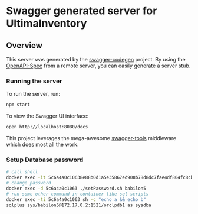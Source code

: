 # Swagger generated server for UltimaInventory

## Overview
This server was generated by the [swagger-codegen](https://github.com/swagger-api/swagger-codegen) project.  By using the [OpenAPI-Spec](https://github.com/OAI/OpenAPI-Specification) from a remote server, you can easily generate a server stub.

### Running the server
To run the server, run:

```bash
npm start
```

To view the Swagger UI interface:

```bash
open http://localhost:8080/docs
```

This project leverages the mega-awesome [swagger-tools](https://github.com/apigee-127/swagger-tools) middleware which does most all the work.

### Setup Database password

```bash
# call shell
docker exec -it 5c6a4a0c10638e88b0d1a5e35867ed908b78d8dc7fae4df804fc8cbcf1d78921 sh
# change password
docker exec -d 5c6a4a0c1063 ./setPassword.sh babilon5
# run some other command in container like sql scripts
docker exec -ti 5c6a4a0c1063 sh -c "echo a && echo b"
sqlplus sys/babilon5@172.17.0.2:1521/orclpdb1 as sysdba
```



